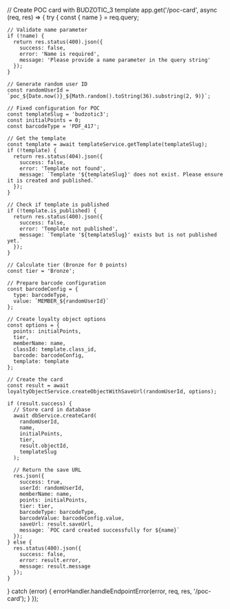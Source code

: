// Create POC card with BUDZOTIC_3 template
app.get('/poc-card', async (req, res) => {
  try {
    const { name } = req.query;

    // Validate name parameter
    if (!name) {
      return res.status(400).json({
        success: false,
        error: 'Name is required',
        message: 'Please provide a name parameter in the query string'
      });
    }

    // Generate random user ID
    const randomUserId = `poc_${Date.now()}_${Math.random().toString(36).substring(2, 9)}`;

    // Fixed configuration for POC
    const templateSlug = 'budzotic3';
    const initialPoints = 0;
    const barcodeType = 'PDF_417';

    // Get the template
    const template = await templateService.getTemplate(templateSlug);
    if (!template) {
      return res.status(404).json({
        success: false,
        error: 'Template not found',
        message: `Template '${templateSlug}' does not exist. Please ensure it is created and published.`
      });
    }

    // Check if template is published
    if (!template.is_published) {
      return res.status(400).json({
        success: false,
        error: 'Template not published',
        message: `Template '${templateSlug}' exists but is not published yet.`
      });
    }

    // Calculate tier (Bronze for 0 points)
    const tier = 'Bronze';

    // Prepare barcode configuration
    const barcodeConfig = {
      type: barcodeType,
      value: `MEMBER_${randomUserId}`
    };

    // Create loyalty object options
    const options = {
      points: initialPoints,
      tier,
      memberName: name,
      classId: template.class_id,
      barcode: barcodeConfig,
      template: template
    };

    // Create the card
    const result = await loyaltyObjectService.createObjectWithSaveUrl(randomUserId, options);

    if (result.success) {
      // Store card in database
      await dbService.createCard(
        randomUserId,
        name,
        initialPoints,
        tier,
        result.objectId,
        templateSlug
      );

      // Return the save URL
      res.json({
        success: true,
        userId: randomUserId,
        memberName: name,
        points: initialPoints,
        tier: tier,
        barcodeType: barcodeType,
        barcodeValue: barcodeConfig.value,
        saveUrl: result.saveUrl,
        message: `POC card created successfully for ${name}`
      });
    } else {
      res.status(400).json({
        success: false,
        error: result.error,
        message: result.message
      });
    }

  } catch (error) {
    errorHandler.handleEndpointError(error, req, res, '/poc-card');
  }
});